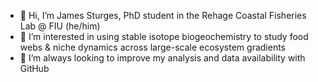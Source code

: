 - 👋 Hi, I’m James Sturges, PhD student in the Rehage Coastal Fisheries Lab @ FIU (he/him)
- 👀 I’m interested in using stable isotope biogeochemistry to study food webs & niche dynamics across large-scale ecosystem gradients
- 🌱 I’m always looking to improve my analysis and data availability with GitHub 


<!---
jwsturges1/jwsturges1 is a ✨ special ✨ repository because its `README.md` (this file) appears on your GitHub profile.
You can click the Preview link to take a look at your changes.
--->
